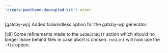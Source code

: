 ```yaml
---
'create-pantheon-decoupled-kit': minor
---
```


[gatsby-wp] Added tailwindless option for the gatsby-wp generator.

[cli] Some refinements made to the `addWithDiff` action which should no longer
leave behind files in case abort is chosen. `runLint` will now use the `--fix`
option.
